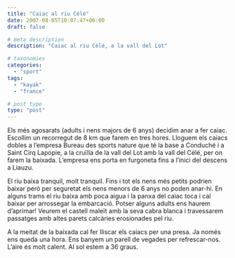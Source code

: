 ```yaml
---
title: "Caiac al riu Célé"
date: 2007-08-05T10:07:47+06:00
draft: false

# meta description
description: "Caiac al riu Célé, a la vall del Lot"

# taxonomies
categories: 
  - "sport"
tags:
  - "kayak"
  - "france"

# post type
type: "post"
---
```


Els més agosarats (adults i nens majors de 6 anys) decidim anar a fer caiac. Escollim un recorregut de 8 km que farem en tres hores. Lloguem els caiacs dobles a l’empresa Bureau des sports nature que té la base a Conduché i a Saint Cirq Lapopie, a la cruïlla de la vall del Lot amb la vall del Célé, per on farem la baixada. L’empresa ens porta en furgoneta fins a l’inici del descens a Liauzu.

El riu baixa tranquil, molt tranquil. Fins i tot els nens més petits podrien baixar però per seguretat els nens menors de 6 anys no poden anar-hi. En alguns trams el riu baixa amb poca aigua i la panxa del caiac toca i cal baixar per arrossegar la embarcació. Potser alguns adults ens haurem d’aprimar! Veurem el castell maleït amb la seva cabra blanca i travessarem passatges amb altes parets calcàries erosionades pel riu.

A la meitat de la baixada cal fer lliscar els caiacs per una presa. Ja només ens queda una hora. Ens banyem un parell de vegades per refrescar-nos. L’aire és molt calent. Al sol estem a 36 graus.